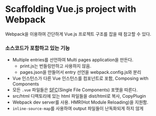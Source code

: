 # Scaffolding Vue.js project with Webpack
Webpack을 이용하여 간단하게 Vue.js 프로젝트 구조를 잡을 때 참고할 수 있다.

### 소스코드가 포함하고 있는 기능
* Multiple entries를 선언하여 Multi pages application을 만든다.
  * print.js는 번들링만하고 사용하지 않음.
  * pages.json을 만들어서 entry 선언을 webpack.config.js와 분리
* Vue 인스턴스가 다른 Vue 인스턴스를 컴포넌트로 포함, Composing with Components
* 모든 `.vue` 파일들은 [SFC](https://vuejs.org/v2/guide/single-file-components.html)(Single File Components) 포맷을 따른다.
* src/html 디렉토리에 있는 html 파일들을 dist/html로 복사, CopyPlugin
* Webpack dev server를 사용. HMR(Hot Module Reloading)을 지원함.
* `inline-source-map`를 사용하여 output 파일들이 난독화되게 하지 않게
